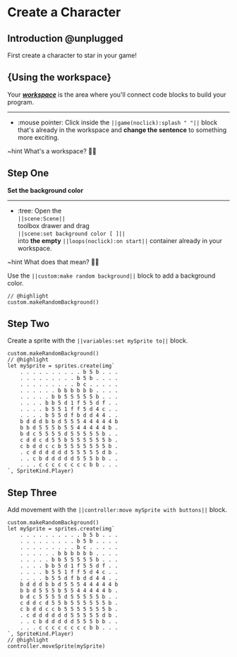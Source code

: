 # Create a Character

## Introduction @unplugged

First create a character to star in your game!



## {Using the workspace}

Your [__*workspace*__](#workIt "The area where you build code")
is the area where you'll connect code blocks to build your program.

---

- :mouse pointer:  Click inside the ``||game(noclick):splash " "||`` block that's already in the workspace
and **change the sentence** to something more exciting.

~hint What's a workspace? 🕵🏽


## Step One

**Set the background color**

---

- :tree: Open the <br/>
``||scene:Scene||``<br/>
toolbox drawer and drag <br/>
``||scene:set background color [ ]||`` <br/>
into **the empty** ``||loops(noclick):on start||`` container already in your workspace. 

~hint What does that mean? 🤷🏽

Use the ``||custom:make random background||`` block to add a background color.

```blocks
// @highlight
custom.makeRandomBackground()
```

## Step Two

Create a sprite with the ``||variables:set mySprite to||`` block.

```blocks
custom.makeRandomBackground()
// @highlight
let mySprite = sprites.create(img`
    . . . . . . . . . . b 5 b . . .
    . . . . . . . . . b 5 b . . . .
    . . . . . . . . . b c . . . . .
    . . . . . . b b b b b b . . . .
    . . . . . b b 5 5 5 5 5 b . . .
    . . . . b b 5 d 1 f 5 5 d f . .
    . . . . b 5 5 1 f f 5 d 4 c . .
    . . . . b 5 5 d f b d d 4 4 . .
    b d d d b b d 5 5 5 4 4 4 4 4 b
    b b d 5 5 5 b 5 5 4 4 4 4 4 b .
    b d c 5 5 5 5 d 5 5 5 5 5 b . .
    c d d c d 5 5 b 5 5 5 5 5 5 b .
    c b d d c c b 5 5 5 5 5 5 5 b .
    . c d d d d d d 5 5 5 5 5 d b .
    . . c b d d d d d 5 5 5 b b . .
    . . . c c c c c c c c b b . . .
`, SpriteKind.Player)
```

## Step Three

Add movement with the ``||controller:move mySprite with buttons||`` block.

```blocks
custom.makeRandomBackground()
let mySprite = sprites.create(img`
    . . . . . . . . . . b 5 b . . .
    . . . . . . . . . b 5 b . . . .
    . . . . . . . . . b c . . . . .
    . . . . . . b b b b b b . . . .
    . . . . . b b 5 5 5 5 5 b . . .
    . . . . b b 5 d 1 f 5 5 d f . .
    . . . . b 5 5 1 f f 5 d 4 c . .
    . . . . b 5 5 d f b d d 4 4 . .
    b d d d b b d 5 5 5 4 4 4 4 4 b
    b b d 5 5 5 b 5 5 4 4 4 4 4 b .
    b d c 5 5 5 5 d 5 5 5 5 5 b . .
    c d d c d 5 5 b 5 5 5 5 5 5 b .
    c b d d c c b 5 5 5 5 5 5 5 b .
    . c d d d d d d 5 5 5 5 5 d b .
    . . c b d d d d d 5 5 5 b b . .
    . . . c c c c c c c c b b . . .
`, SpriteKind.Player)
// @highlight
controller.moveSprite(mySprite)
```